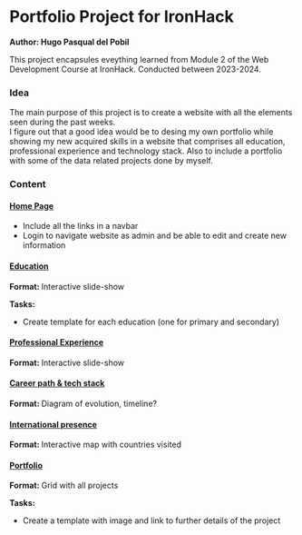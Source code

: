 # Portfolio Project for IronHack

<b>Author: Hugo Pasqual del Pobil </b>

This project encapsules eveything learned from Module 2 of the Web Development Course at IronHack. Conducted between 2023-2024.

### Idea
The main purpose of this project is to create a website with all the elements seen during the past weeks.<br>
I figure out that a good idea would be to desing my own portfolio while showing my new acquired skills in a website that comprises all education, professional experience and technology stack. Also to include a portfolio with some of the data related projects done by myself.

### Content
#### <u>Home Page </u>

- Include all the links in a navbar
- Login to navigate website as admin and be able to edit and create new information

#### <u>Education </u>

<b>Format: </b> 
Interactive slide-show

<b>Tasks: </b>
- Create template for each education (one for primary and secondary)

#### <u>Professional Experience </u>

<b>Format: </b> 
Interactive slide-show

#### <u>Career path & tech stack</u>

<b>Format: </b>
Diagram of evolution, timeline?

#### <u>International presence </u>

<b>Format: </b>
Interactive map with countries visited

#### <u>Portfolio </u>

<b>Format: </b> 
Grid with all projects

<b>Tasks: </b>
- Create a template with image and link to further details of the project